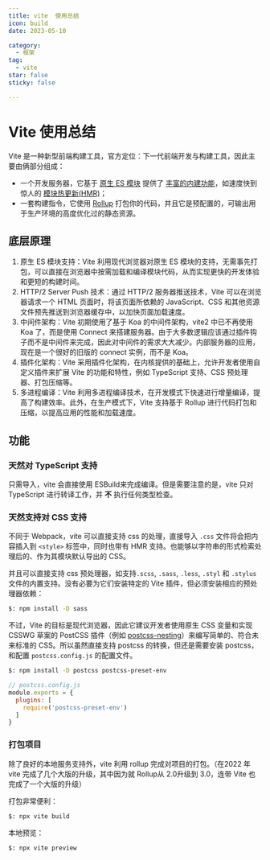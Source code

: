 ```yaml
---
title: vite  使用总结
icon: build
date: 2023-05-10

category:
  - 框架
tag:
  - vite
star: false
sticky: false

---
```


# Vite 使用总结

Vite 是一种新型前端构建工具，官方定位：下一代前端开发与构建工具，因此主要由俩部分组成：

- 一个开发服务器，它基于 [原生 ES 模块](https://developer.mozilla.org/en-US/docs/Web/JavaScript/Guide/Modules) 提供了 [丰富的内建功能](https://www.vitejs.net/guide/features.html)，如速度快到惊人的 [模块热更新(HMR)](https://www.vitejs.net/guide/features.html#hot-module-replacement)；
- 一套构建指令，它使用 [Rollup](https://rollupjs.org/) 打包你的代码，并且它是预配置的，可输出用于生产环境的高度优化过的静态资源。

## 底层原理

1. 原生 ES 模块支持：Vite 利用现代浏览器对原生 ES 模块的支持，无需事先打包，可以直接在浏览器中按需加载和编译模块代码，从而实现更快的开发体验和更短的构建时间。
2. HTTP/2 Server Push 技术：通过 HTTP/2 服务器推送技术，Vite 可以在浏览器请求一个 HTML 页面时，将该页面所依赖的 JavaScript、CSS 和其他资源文件预先推送到浏览器缓存中，以加快页面加载速度。
3. 中间件架构：Vite 初期使用了基于 Koa 的中间件架构，vite2 中已不再使用 Koa 了，而是使用 Connect 来搭建服务器。由于大多数逻辑应该通过插件钩子而不是中间件来完成，因此对中间件的需求大大减少。内部服务器的应用，现在是一个很好的旧版的 connect 实例，而不是 Koa。
4. 插件化架构：Vite 采用插件化架构，在内核提供的基础上，允许开发者使用自定义插件来扩展 Vite 的功能和特性，例如 TypeScript 支持、CSS 预处理器、打包压缩等。
5. 多进程编译：Vite 利用多进程编译技术，在开发模式下快速进行增量编译，提高了构建效率。此外，在生产模式下，Vite 支持基于 Rollup 进行代码打包和压缩，以提高应用的性能和加载速度。

## 功能

### 天然对 TypeScript 支持

只需导入，vite 会直接使用 ESBuild来完成编译。但是需要注意的是，vite 只对 TypeScript 进行转译工作，并 **不** 执行任何类型检查。

### 天然支持对 CSS 支持

不同于 Webpack，vite 可以直接支持 css 的处理，直接导入 `.css` 文件将会把内容插入到 `<style>` 标签中，同时也带有 HMR 支持。也能够以字符串的形式检索处理后的、作为其模块默认导出的 CSS。

并且可以直接支持 css 预处理器，如支持`.scss`, `.sass`, `.less`, `.styl` 和 `.stylus` 文件的内置支持。没有必要为它们安装特定的 Vite 插件，但必须安装相应的预处理器依赖：

```bash
$: npm install -D sass
```

不过，Vite 的目标是现代浏览器，因此它建议开发者使用原生 CSS 变量和实现 CSSWG 草案的 PostCSS 插件（例如 [postcss-nesting](https://github.com/jonathantneal/postcss-nesting)）来编写简单的、符合未来标准的 CSS。所以虽然直接支持 postcss 的转换，但还是需要安装 postcss，和配置 `postcss.config.js` 的配置文件。

```bash
$: npm install -D postcss postcss-preset-env
```

```js
// postcss.config.js
module.exports = {
  plugins: [
    require('postcss-preset-env')
  ]
}
```

### 打包项目

除了良好的本地服务支持外，vite 利用 rollup 完成对项目的打包。（在2022 年 vite 完成了几个大版的升级，其中因为就 Rollup从 2.0升级到 3.0，连带 Vite 也完成了一个大版的升级）

打包非常便利：

```bash
$: npx vite build
```

本地预览：

```bash
$: npx vite preview
```

